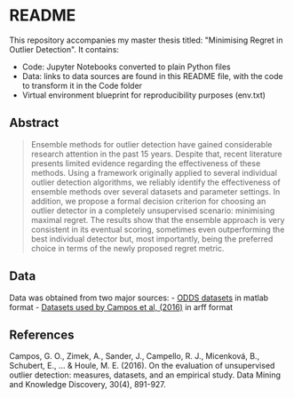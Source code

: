 # README

This repository accompanies my master thesis titled: "Minimising Regret in Outlier Detection". It contains:

  - Code: Jupyter Notebooks converted to plain Python files
  - Data: links to data sources are found in this README file, with the code to transform it in the Code folder
  - Virtual environment blueprint for reproducibility purposes (env.txt)

## Abstract

> Ensemble methods for outlier detection have gained considerable research attention in the past 15 years. Despite that, recent literature presents limited evidence regarding the effectiveness of these methods. Using a framework originally applied to several individual outlier detection algorithms, we reliably identify the effectiveness of ensemble methods over several datasets and parameter settings. In addition, we propose a formal decision criterion for choosing an outlier detector in a completely unsupervised scenario: minimising maximal regret. The results show that the ensemble approach is very consistent in its eventual scoring, sometimes even outperforming the best individual detector but, most importantly, being the preferred choice in terms of the newly proposed regret metric.

## Data

Data was obtained from two major sources:
    - [ODDS datasets][odds] in matlab format
    - [Datasets used by Campos et al, (2016)][campos et al datasets] in arff format

## References
Campos, G. O., Zimek, A., Sander, J., Campello, R. J., Micenková, B., Schubert, E., ... & Houle, M. E. (2016). 
On the evaluation of unsupervised outlier detection: measures, datasets, and an empirical study. Data Mining and Knowledge Discovery, 30(4), 891-927.

[//]: # 


   [odds]: <http://odds.cs.stonybrook.edu/>
   [campos et al datasets]: <http://www.dbs.ifi.lmu.de/research/outlier-evaluation/DAMI/>
